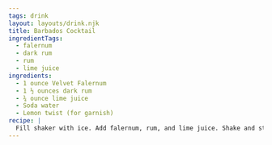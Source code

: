 ```yaml
---
tags: drink
layout: layouts/drink.njk
title: Barbados Cocktail
ingredientTags:
  - falernum
  - dark rum
  - rum
  - lime juice
ingredients:
  - 1 ounce Velvet Falernum
  - 1 ½ ounces dark rum
  - ¾ ounce lime juice
  - Soda water
  - Lemon twist (for garnish)
recipe: |
  Fill shaker with ice. Add falernum, rum, and lime juice. Shake and strain into coupe glass.
---
```

